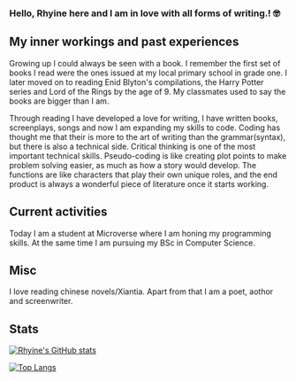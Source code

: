 ### Hello, Rhyine here and I am in love with all forms of writing.! 🤓

## My inner workings and past experiences

Growing up I could always be seen with a book. I remember the first set of books I read were the ones issued at my local primary school in grade one. I later moved on to reading Enid Blyton's compilations, the Harry Potter series and Lord of the Rings by the age of 9. My classmates used to say the books are bigger than I am.  

Through reading I have developed a love for writing, I have written books, screenplays, songs and now I am expanding my skills to code. Coding has thought me that their is more to the art of writing than the grammar(syntax), but there is also a technical side. Critical thinking is one of the most important technical skills. Pseudo-coding is like creating plot points to make problem solving easier, as much as how a story would develop. The functions are like characters that play their own unique roles, and the end product is always a wonderful piece of literature once it starts working.

## Current activities 

Today I am a student at Microverse where I am honing my programming skills. At the same time I am pursuing my BSc in Computer Science.

## Misc

I love reading chinese novels/Xiantia. Apart from that I am a poet, aothor and screenwriter.

## Stats

[![Rhyine's GitHub stats](https://github-readme-stats.vercel.app/api?username=the-catalystmc&theme=vision-friendly-dark)](https://github.com/the-catalystmc/github-readme-stats)

[![Top Langs](https://github-readme-stats.vercel.app/api/top-langs/?username=the-catalystmc&layout=compact&langs_count=4&theme=vision-friendly-dark)](https://github.com/the-catalystmc/github-readme-stats)



<!--
**the-catalystmc/the-catalystmc** is a ✨ _special_ ✨ repository because its `README.md` (this file) appears on your GitHub profile.

Here are some ideas to get you started:

- 🔭 I’m currently working on ...
- 🌱 I’m currently learning ...
- 👯 I’m looking to collaborate on ...
- 🤔 I’m looking for help with ...
- 💬 Ask me about ...
- 📫 How to reach me: ...
- 😄 Pronouns: ...
- ⚡ Fun fact: ...
-->
